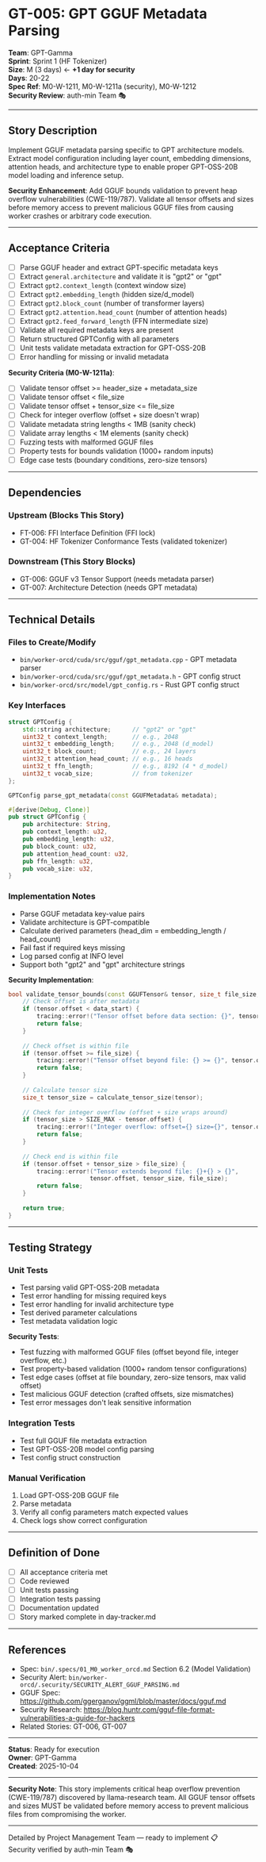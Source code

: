 # GT-005: GPT GGUF Metadata Parsing

**Team**: GPT-Gamma  
**Sprint**: Sprint 1 (HF Tokenizer)  
**Size**: M (3 days) ← **+1 day for security**  
**Days**: 20-22  
**Spec Ref**: M0-W-1211, M0-W-1211a (security), M0-W-1212  
**Security Review**: auth-min Team 🎭

---

## Story Description

Implement GGUF metadata parsing specific to GPT architecture models. Extract model configuration including layer count, embedding dimensions, attention heads, and architecture type to enable proper GPT-OSS-20B model loading and inference setup.

**Security Enhancement**: Add GGUF bounds validation to prevent heap overflow vulnerabilities (CWE-119/787). Validate all tensor offsets and sizes before memory access to prevent malicious GGUF files from causing worker crashes or arbitrary code execution.

---

## Acceptance Criteria

- [ ] Parse GGUF header and extract GPT-specific metadata keys
- [ ] Extract `general.architecture` and validate it is "gpt2" or "gpt"
- [ ] Extract `gpt2.context_length` (context window size)
- [ ] Extract `gpt2.embedding_length` (hidden size/d_model)
- [ ] Extract `gpt2.block_count` (number of transformer layers)
- [ ] Extract `gpt2.attention.head_count` (number of attention heads)
- [ ] Extract `gpt2.feed_forward_length` (FFN intermediate size)
- [ ] Validate all required metadata keys are present
- [ ] Return structured GPTConfig with all parameters
- [ ] Unit tests validate metadata extraction for GPT-OSS-20B
- [ ] Error handling for missing or invalid metadata

**Security Criteria (M0-W-1211a)**:
- [ ] Validate tensor offset >= header_size + metadata_size
- [ ] Validate tensor offset < file_size
- [ ] Validate tensor offset + tensor_size <= file_size
- [ ] Check for integer overflow (offset + size doesn't wrap)
- [ ] Validate metadata string lengths < 1MB (sanity check)
- [ ] Validate array lengths < 1M elements (sanity check)
- [ ] Fuzzing tests with malformed GGUF files
- [ ] Property tests for bounds validation (1000+ random inputs)
- [ ] Edge case tests (boundary conditions, zero-size tensors)

---

## Dependencies

### Upstream (Blocks This Story)
- FT-006: FFI Interface Definition (FFI lock)
- GT-004: HF Tokenizer Conformance Tests (validated tokenizer)

### Downstream (This Story Blocks)
- GT-006: GGUF v3 Tensor Support (needs metadata parser)
- GT-007: Architecture Detection (needs GPT metadata)

---

## Technical Details

### Files to Create/Modify
- `bin/worker-orcd/cuda/src/gguf/gpt_metadata.cpp` - GPT metadata parser
- `bin/worker-orcd/cuda/src/gguf/gpt_metadata.h` - GPT config struct
- `bin/worker-orcd/src/model/gpt_config.rs` - Rust GPT config struct

### Key Interfaces
```cpp
struct GPTConfig {
    std::string architecture;      // "gpt2" or "gpt"
    uint32_t context_length;       // e.g., 2048
    uint32_t embedding_length;     // e.g., 2048 (d_model)
    uint32_t block_count;          // e.g., 24 layers
    uint32_t attention_head_count; // e.g., 16 heads
    uint32_t ffn_length;           // e.g., 8192 (4 * d_model)
    uint32_t vocab_size;           // from tokenizer
};

GPTConfig parse_gpt_metadata(const GGUFMetadata& metadata);
```

```rust
#[derive(Debug, Clone)]
pub struct GPTConfig {
    pub architecture: String,
    pub context_length: u32,
    pub embedding_length: u32,
    pub block_count: u32,
    pub attention_head_count: u32,
    pub ffn_length: u32,
    pub vocab_size: u32,
}
```

### Implementation Notes
- Parse GGUF metadata key-value pairs
- Validate architecture is GPT-compatible
- Calculate derived parameters (head_dim = embedding_length / head_count)
- Fail fast if required keys missing
- Log parsed config at INFO level
- Support both "gpt2" and "gpt" architecture strings

**Security Implementation**:
```cpp
bool validate_tensor_bounds(const GGUFTensor& tensor, size_t file_size, size_t data_start) {
    // Check offset is after metadata
    if (tensor.offset < data_start) {
        tracing::error!("Tensor offset before data section: {}", tensor.offset);
        return false;
    }
    
    // Check offset is within file
    if (tensor.offset >= file_size) {
        tracing::error!("Tensor offset beyond file: {} >= {}", tensor.offset, file_size);
        return false;
    }
    
    // Calculate tensor size
    size_t tensor_size = calculate_tensor_size(tensor);
    
    // Check for integer overflow (offset + size wraps around)
    if (tensor_size > SIZE_MAX - tensor.offset) {
        tracing::error!("Integer overflow: offset={} size={}", tensor.offset, tensor_size);
        return false;
    }
    
    // Check end is within file
    if (tensor.offset + tensor_size > file_size) {
        tracing::error!("Tensor extends beyond file: {}+{} > {}", 
                       tensor.offset, tensor_size, file_size);
        return false;
    }
    
    return true;
}
```

---

## Testing Strategy

### Unit Tests
- Test parsing valid GPT-OSS-20B metadata
- Test error handling for missing required keys
- Test error handling for invalid architecture type
- Test derived parameter calculations
- Test metadata validation logic

**Security Tests**:
- Test fuzzing with malformed GGUF files (offset beyond file, integer overflow, etc.)
- Test property-based validation (1000+ random tensor configurations)
- Test edge cases (offset at file boundary, zero-size tensors, max valid offset)
- Test malicious GGUF detection (crafted offsets, size mismatches)
- Test error messages don't leak sensitive information

### Integration Tests
- Test full GGUF file metadata extraction
- Test GPT-OSS-20B model config parsing
- Test config struct construction

### Manual Verification
1. Load GPT-OSS-20B GGUF file
2. Parse metadata
3. Verify all config parameters match expected values
4. Check logs show correct configuration

---

## Definition of Done

- [ ] All acceptance criteria met
- [ ] Code reviewed
- [ ] Unit tests passing
- [ ] Integration tests passing
- [ ] Documentation updated
- [ ] Story marked complete in day-tracker.md

---

## References

- Spec: `bin/.specs/01_M0_worker_orcd.md` Section 6.2 (Model Validation)
- Security Alert: `bin/worker-orcd/.security/SECURITY_ALERT_GGUF_PARSING.md`
- GGUF Spec: https://github.com/ggerganov/ggml/blob/master/docs/gguf.md
- Security Research: https://blog.huntr.com/gguf-file-format-vulnerabilities-a-guide-for-hackers
- Related Stories: GT-006, GT-007

---

**Status**: Ready for execution  
**Owner**: GPT-Gamma  
**Created**: 2025-10-04

---

**Security Note**: This story implements critical heap overflow prevention (CWE-119/787) discovered by llama-research team. All GGUF tensor offsets and sizes MUST be validated before memory access to prevent malicious files from compromising the worker.

---

Detailed by Project Management Team — ready to implement 📋  
Security verified by auth-min Team 🎭

